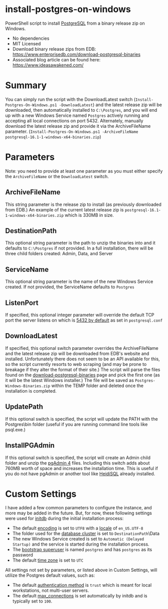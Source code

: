 # install-postgres-on-windows
PowerShell script to install [PostgreSQL](https://postgresql.org/) from a binary release zip on Windows.

- No dependencies
- MIT Licensed
- Download binary release zips from EDB: https://www.enterprisedb.com/download-postgresql-binaries
- Associated blog article can be found here: https://www.ideasawakened.com/

# Summary
You can simply run the script with the DownloadLatest switch (`Install-Postgres-On-Windows.ps1 -DownloadLatest`) and the latest release zip will be downloaded, then automatically installed to `C:\Postgres`, and you will end up with a new Windows Service named `Postgres` actively running and accepting all local connections on port 5432.  Alternately, manually download the latest release zip and provide it via the ArchiveFileName parameter. (`Install-Postgres-On-Windows.ps1 -ArchiveFileName postgresql-16.1-1-windows-x64-binaries.zip`)


# Parameters

Note: you need to provide at least one parameter as you must either specify the `ArchiveFileName` or the `DownloadLatest` switch.

## ArchiveFileName
This string parameter is the release zip to install (as previously downloaded from EDB.)  An example of the current latest release zip is `postgresql-16.1-1-windows-x64-binaries.zip` which is 330MB in size.

## DestinationPath
This optional string parameter is the path to unzip the binaries into and it defaults to `C:\Postgres` if not provided. In a full installation, there will be three child folders created: Admin, Data, and Server

## ServiceName
This optional string parameter is the name of the new Windows Service created.  If not provided, the ServiceName defaults to `Postgres`


## ListenPort
If specified, this optional integer parameter will override the default TCP port the server listens on which is [5432 by default](https://www.postgresql.org/docs/current/runtime-config-connection.html) as set in `postgresql.conf`

## DownloadLatest
If specified, this optional switch parameter overrides the ArchiveFileName and the latest release zip will be downloaded from EDB's website and installed.  Unfortunately there does not seem to be an API available for this, so the script currently resorts to web scraping (and may be prone to breakage if they alter the format of their site.)  The script will parse the files found on the [download-postgresql-binaries](https://www.enterprisedb.com/download-postgresql-binaries) page and pick the first one (as it will be the latest Windows installer.)  The file will be saved as `Postgres-Windows-Binaries.zip` within the TEMP folder and deleted once the installation is completed.

## UpdatePath
If this optional switch is specified, the script will update the PATH with the Postgres\bin folder (useful if you are running command line tools like psql.exe.)

## InstallPGAdmin
If this optional switch is specified, the script will create an Admin child folder and unzip the [pgAdmin 4](https://www.pgadmin.org/download/pgadmin-4-windows/) files.  Including this switch adds about 760MB worth of space and increases the installation time.  This is useful if you do not have pgAdmin or another tool like [HeidiSQL](https://www.heidisql.com/) already installed.

# Custom Settings

I have added a few common parameters to configure the instance, and more may be added in the future.  But, for now, these following settings were used for [initdb](https://www.postgresql.org/docs/current/app-initdb.html) during the initial installation process:

- The default [encoding](https://www.postgresql.org/docs/current/multibyte.html#MULTIBYTE-CHARSET-SUPPORTED) is set to `UTF8` with a [locale](https://www.postgresql.org/docs/current/locale.html) of `en_US.UTF-8`
- The folder used for the [database cluster](https://www.postgresql.org/docs/current/glossary.html#GLOSSARY-DB-CLUSTER) is set to `DestinationPath`\Data
- The new Windows Service created is set to `Automatic (Delayed Startup)` and the service is started during the installation process.
- The [bootstrap superuser](https://www.postgresql.org/docs/current/glossary.html#GLOSSARY-BOOTSTRAP-SUPERUSER) is named `postgres` and has `postgres` as its password
- The default [time zone](https://www.postgresql.org/docs/current/datatype-datetime.html#DATATYPE-TIMEZONES) is set to `UTC`

All settings not set by parameters, or listed above in Custom Settings, will utilize the Postgres default values, such as:
- The default [authentication method](https://www.postgresql.org/docs/current/auth-methods.html) is `trust` which is meant for local workstations, not multi-user servers.
- The default [max_connections](https://www.postgresql.org/docs/current/runtime-config-connection.html#GUC-MAX-CONNECTIONS) is set automatically by initdb and is typically set to `100`.

